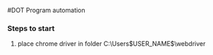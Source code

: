 #DOT Program automation

### Steps to start
1. place chrome driver in folder C:\Users\$USER_NAME$\webdriver
